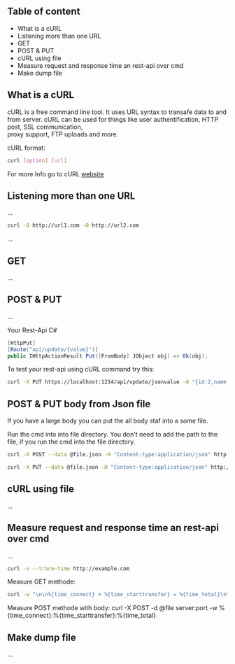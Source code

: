 ## Table of content
* What is a cURL
* Listening more than one URL
* GET
* POST & PUT
* cURL using file
* Measure request and response time an rest-api over cmd
* Make dump file

## What is a cURL

cURL is a free command line tool. It uses URL syntax to transafe data to and from server. cURL can be used for things like user authentification, HTTP post, SSL communication,<br/>
proxy support, FTP uploads and more.

cURL format:

```bash
curl [option] [url]
```
For more Info go to cURL [website](https://curl.se/docs/manpage.html)

## Listening more than one URL

...

```bash
curl -O http://url1.com -O http://url2.com
```
...
## GET
...
## POST & PUT
...

Your Rest-Api C#
```c#
[HttpPut]
[Route("api/update/{value}")]
public IHttpActionResult Put([FromBody] JObject obj) => Ok(obj);
```

To test your rest-api using cURL command try this:

```bash
curl -X PUT https://localhost:1234/api/update/jsonvalue -d "{id:2,name:test}"
```
## POST & PUT body from Json file

If you have a large body you can put the all body staf into a some file. 

Run the cmd into into file directory. You don't need to add the path to the file, if you run the cmd into the file directory.

```bash
curl -X POST --data @file.json -H "Content-type:application/json" http://127.0.0/api/../
```

```bash
curl -X PUT --data @file.json -H "Content-type:application/json" http://127.0.0/api/../
```

## cURL using file
...
## Measure request and response time an rest-api over cmd

...

```bash
curl -v --trace-time http://example.com
```

Measure GET methode:

```bash
curl -w "\n\n%{time_connect} + %{time_starttransfer} = %{time_total}\n" www.google.com 
```

Measure POST methode with body:
curl -X POST -d @file server:port -w %{time_connect}:%{time_starttransfer}:%{time_total}

## Make dump file
...
